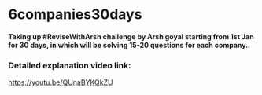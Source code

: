 # 6companies30days
#### Taking up #ReviseWithArsh challenge by Arsh goyal starting from 1st Jan for 30 days, in which will be solving 15-20 questions for each company..
### Detailed explanation video link:  
https://youtu.be/QUnaBYKQkZU
